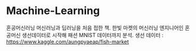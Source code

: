 # Machine-Learning
혼공머신러닝
머신러닝과 딥러닝을 처음 접한 책.
한빛 마켓의 머신러닝 엔지니어인 혼공머신 생선데이터로 시작해 패션 MNIST 데이터까지 분석.
생선 데이터 : https://www.kaggle.com/aungpyaeap/fish-market
